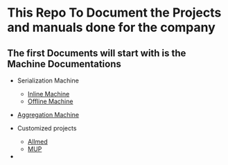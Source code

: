 # This Repo To Document the Projects and manuals done for the company
## The first Documents will start with is the Machine Documentations
- Serialization Machine
  - [Inline Machine](/md-files/inline.md)
  - [Offline Machine](/md-files/offline.md)
- [Aggregation Machine](/md-files/Aggregation.md)
- Customized projects
  - [Allmed](/md-files/Allmed.md)
  - [MUP](md-files/MUP-Serialization.md)




-